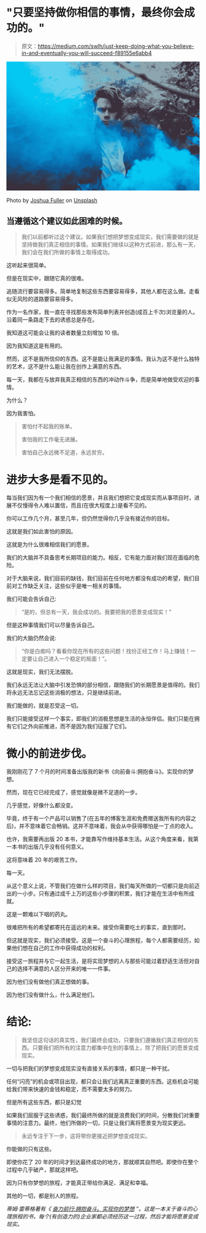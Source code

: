 # "只要坚持做你相信的事情，最终你会成功的。"

> 原文：<https://medium.com/swlh/just-keep-doing-what-you-believe-in-and-eventually-you-will-succeed-f89155e6abb4>

![](img/c565514c92bff27670af2c99a3523917.png)

Photo by [Joshua Fuller](https://unsplash.com/photos/EObuHoP0L_U?utm_source=unsplash&utm_medium=referral&utm_content=creditCopyText) on [Unsplash](https://unsplash.com/?utm_source=unsplash&utm_medium=referral&utm_content=creditCopyText)

## 当遵循这个建议如此困难的时候。

> 我们以前都听过这个建议。如果我们想把梦想变成现实，我们需要做的就是坚持做我们真正相信的事情。如果我们继续以这种方式前进，那么有一天，我们会在我们所做的事情上取得成功。

这听起来很简单。

但是在现实中，跟随它真的很难。

追随流行要容易得多。简单地复制这些东西要容易得多，其他人都在这么做。走看似无风险的道路要容易得多。

作为一名作家，我一直在寻找那些发布简单列表并创造(成百上千次)浏览量的人。沿着同一条路走下去的诱惑总是存在。

我知道这可能会让我的读者数量立刻增加 10 倍。

因为我知道这是有用的。

然而，这不是我所信仰的东西。这不是能让我满足的事情。我认为这不是什么独特的艺术，这不是什么能让我在创作上满意的东西。

每一天，我都在与放弃我真正相信的东西的冲动作斗争，而是简单地做受欢迎的事情。

为什么？

因为我害怕。

> 害怕付不起我的账单。
> 
> 害怕我的工作毫无进展。
> 
> 害怕自己永远微不足道，永远贫穷。

# 进步大多是看不见的。

每当我们因为有一个我们相信的愿景，并且我们想把它变成现实而从事项目时，进展不仅慢得令人难以置信，而且(在很大程度上)是看不见的。

你可以工作几个月，甚至几年，但仍然觉得你几乎没有接近你的目标。

这就是我们如此害怕的原因。

这就是为什么很难相信我们的愿景。

我们的大脑并不具备思考长期项目的能力。相反，它有能力面对我们现在面临的危险。

对于大脑来说，我们目前的缺钱，我们目前在任何地方都没有成功的希望，我们目前对工作缺乏关注，这些似乎是唯一相关的事情。

我们可能会告诉自己:

> “是的，但总有一天，我会成功的。我要把我的愿景变成现实！”

但是这种事情我们可以尽量告诉自己。

我们的大脑仍然会说:

> “你是白痴吗？看看你现在所有的这些问题！找份正经工作！马上赚钱！一定要让自己进入一个稳定的局面！”。

这就是现实，我们无法摆脱。

我们永远无法让大脑中引发恐惧的部分相信，跟随我们的长期愿景是值得的。我们将永远无法忘记这些消极的想法，只是继续前进。

我们能做的，就是忍受这一切。

我们只能接受这样一个事实，即我们的消极思想是生活的永恒伴侣。我们只能在拥有它们之外向前推进，而不是因为我们征服了它们。

# 微小的前进步伐。

我刚刚花了 7 个月的时间准备出版我的新书《向前奋斗:拥抱奋斗》。实现你的梦想。

然而，现在它已经完成了，感觉就像是微不足道的一步。

几乎感觉，好像什么都没变。

毕竟，终于有一个产品可以销售了(在五年的博客生涯和免费赠送我所有的内容之后)，并不意味着它会畅销。这并不意味着，我会从中获得哪怕是一丁点的收入。

也许，我需要再出版 20 本书，才能靠写作维持基本生活。从这个角度来看，我第一本书的出版几乎没有任何意义。

这将意味着 20 年的艰苦工作。

每一天。

从这个意义上说，不管我们在做什么样的项目，我们每天所做的一切都只是向前迈出的一小步。只有通过成千上万的这些小步骤的积累，我们才能在生活中有所成就。

这是一颗难以下咽的药丸。

很难把所有的希望都寄托在遥远的未来。接受你需要吃土的事实，直到那时。

但这就是现实，我们必须接受。这是一个奋斗的心理旅程，每个人都需要经历，如果他们想在自己的工作中获得成功的权利。

接受这一旅程并与它一起生活，是将实现梦想的人与那些可能过着舒适生活但对自己的选择不满意的人区分开来的唯一一件事。

因为他们没有做他们真正想做的事。

因为他们没有做什么，什么满足他们。

# 结论:

> 我坚信这句话的真实性，我们最终会成功，只要我们遵循我们真正相信的东西。只要我们把所有的注意力都集中在别的事情上，除了把我们的愿景变成现实。

一切与把我们的梦想变成现实没有直接关系的事情，都只是一种干扰。

任何“闪亮”的机会或项目出现，都只会让我们远离真正重要的东西。这些机会可能给我们带来快速的金钱和稳定，而不需要太多的努力。

但是所有这些东西，都只是幻觉

如果我们屈服于这些诱惑，我们最终所做的就是浪费我们的时间，分散我们对重要事情的注意力。最终，他们所做的一切，只是让我们离将愿景变为现实更远。

> 永远专注于下一步，这将带你更接近把梦想变成现实。

你能做的只有这些。

即使你花了 20 年的时间才到达最终成功的地方，那就顺其自然吧。即使你在整个过程中几乎破产，那就这样吧。

因为只有你梦想的旅程，才能真正带给你满足、满足和幸福。

其他的一切，都是别人的旅程。

*蒂姆·雷蒂格著有《* [*奋力前行:拥抱奋斗。实现你的梦想*](https://www.amazon.com/dp/B07DK6QSLN) *”。这是一本关于奋斗的心理旅程的书，每个(有创造力的)企业家都必须经历这一过程，然后才能将愿景变成现实。*